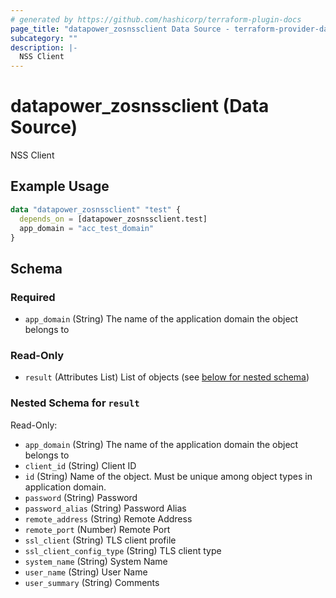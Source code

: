 ```yaml
---
# generated by https://github.com/hashicorp/terraform-plugin-docs
page_title: "datapower_zosnssclient Data Source - terraform-provider-datapower"
subcategory: ""
description: |-
  NSS Client
---
```


# datapower_zosnssclient (Data Source)

NSS Client

## Example Usage

```terraform
data "datapower_zosnssclient" "test" {
  depends_on = [datapower_zosnssclient.test]
  app_domain = "acc_test_domain"
}
```

<!-- schema generated by tfplugindocs -->
## Schema

### Required

- `app_domain` (String) The name of the application domain the object belongs to

### Read-Only

- `result` (Attributes List) List of objects (see [below for nested schema](#nestedatt--result))

<a id="nestedatt--result"></a>
### Nested Schema for `result`

Read-Only:

- `app_domain` (String) The name of the application domain the object belongs to
- `client_id` (String) Client ID
- `id` (String) Name of the object. Must be unique among object types in application domain.
- `password` (String) Password
- `password_alias` (String) Password Alias
- `remote_address` (String) Remote Address
- `remote_port` (Number) Remote Port
- `ssl_client` (String) TLS client profile
- `ssl_client_config_type` (String) TLS client type
- `system_name` (String) System Name
- `user_name` (String) User Name
- `user_summary` (String) Comments

